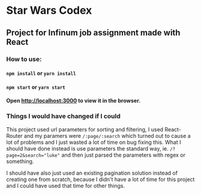 # Star Wars Codex

## Project for Infinum job assignment made with React

### How to use:
#### `npm install` or `yarn install`
#### `npm start` or `yarn start`
#### Open [http://localhost:3000](http://localhost:3000) to view it in the browser.


### Things I would have changed if I could
This project used url parameters for sorting and filtering, I used React-Router and my paramers were `/:page/:search` which turned out to cause a lot of problems and I just wasted a lot of time on bug fixing this. What I should have done instead is use parameters the standard way, ie. `/?page=2&search="luke"` and then just parsed the parameters with regex or something.

I should have also just used an existing pagination solution instead of creating one from scratch, because I didn't have a lot of time for this project and I could have used that time for other things.
